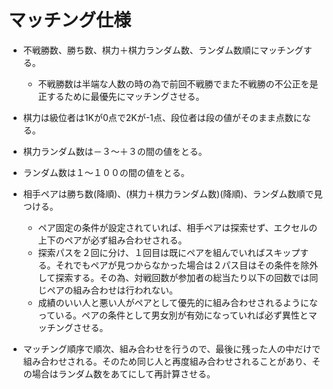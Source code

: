 # マッチング仕様

- 不戦勝数、勝ち数、棋力＋棋力ランダム数、ランダム数順にマッチングする。

  - 不戦勝数は半端な人数の時の為で前回不戦勝でまた不戦勝の不公正を是正するために最優先にマッチングさせる。
-  棋力は級位者は1Kが0点で2Kが-1点、段位者は段の値がそのまま点数になる。
  - 棋力ランダム数は－３～＋３の間の値をとる。
  - ランダム数は１～１００の間の値をとる。
  
- 相手ペアは勝ち数(降順)、(棋力＋棋力ランダム数)(降順)、ランダム数順で見つける。

  - ペア固定の条件が設定されていれば、相手ペアは探索せず、エクセルの上下のペアが必ず組み合わせされる。
  - 探索パスを２回に分け、１回目は既にペアを組んでいればスキップする。それでもペアが見つからなかった場合は２パス目はその条件を除外して探索する。その為、対戦回数が参加者の総当たり以下の回数では同じペアの組み合わせは行われない。
  - 成績のいい人と悪い人がペアとして優先的に組み合わせされるようになっている。ペアの条件として男女別が有効になっていれば必ず異性とマッチングさせる。
  
- マッチング順序で順次、組み合わせを行うので、最後に残った人の中だけで組み合わせされる。そのため同じ人と再度組み合わせされることがあり、その場合はランダム数をあてにして再計算させる。
  
  